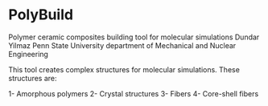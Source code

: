 # PolyBuild
Polymer ceramic composites building tool for molecular simulations
Dundar Yilmaz
Penn State University 
department of Mechanical and Nuclear Engineering


This tool creates complex structures for molecular simulations.
These structures are:

1- Amorphous polymers
2- Crystal structures
3- Fibers
4- Core-shell fibers

